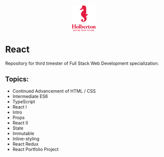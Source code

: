 <p align="center">
  <img width="15%" src="./holberton.png"/>
</p>

# **React**

Repository for third timester of Full Stack Web Development specialization.

## **Topics:**

- Continued Advancement of HTML / CSS
- Intermediate ES6
- TypeScript
- React I
- Intro
- Props
- React II
- State
- Immutable
- Inline-styling
- React Redux
- React Portfolio Project
